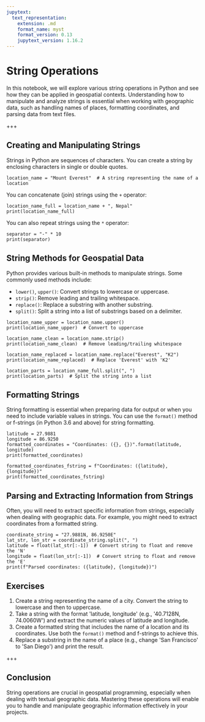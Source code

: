```yaml
---
jupytext:
  text_representation:
    extension: .md
    format_name: myst
    format_version: 0.13
    jupytext_version: 1.16.2
---
```


# String Operations

In this notebook, we will explore various string operations in Python and see how they can be applied in geospatial contexts. Understanding how to manipulate and analyze strings is essential when working with geographic data, such as handling names of places, formatting coordinates, and parsing data from text files.

+++

## Creating and Manipulating Strings

Strings in Python are sequences of characters. You can create a string by enclosing characters in single or double quotes.

```{code-cell}
location_name = "Mount Everest"  # A string representing the name of a location
```

You can concatenate (join) strings using the `+` operator:

```{code-cell}
location_name_full = location_name + ", Nepal"
print(location_name_full)
```

You can also repeat strings using the `*` operator:

```{code-cell}
separator = "-" * 10
print(separator)
```

## String Methods for Geospatial Data

Python provides various built-in methods to manipulate strings. Some commonly used methods include:
- `lower()`, `upper()`: Convert strings to lowercase or uppercase.
- `strip()`: Remove leading and trailing whitespace.
- `replace()`: Replace a substring with another substring.
- `split()`: Split a string into a list of substrings based on a delimiter.

```{code-cell}
location_name_upper = location_name.upper()
print(location_name_upper)  # Convert to uppercase
```

```{code-cell}
location_name_clean = location_name.strip()
print(location_name_clean)  # Remove leading/trailing whitespace
```

```{code-cell}
location_name_replaced = location_name.replace("Everest", "K2")
print(location_name_replaced)  # Replace 'Everest' with 'K2'
```

```{code-cell}
location_parts = location_name_full.split(", ")
print(location_parts)  # Split the string into a list
```

## Formatting Strings

String formatting is essential when preparing data for output or when you need to include variable values in strings. You can use the `format()` method or f-strings (in Python 3.6 and above) for string formatting.

```{code-cell}
latitude = 27.9881
longitude = 86.9250
formatted_coordinates = "Coordinates: ({}, {})".format(latitude, longitude)
print(formatted_coordinates)
```

```{code-cell}
formatted_coordinates_fstring = f"Coordinates: ({latitude}, {longitude})"
print(formatted_coordinates_fstring)
```

## Parsing and Extracting Information from Strings

Often, you will need to extract specific information from strings, especially when dealing with geographic data. For example, you might need to extract coordinates from a formatted string.

```{code-cell}
coordinate_string = "27.9881N, 86.9250E"
lat_str, lon_str = coordinate_string.split(", ")
latitude = float(lat_str[:-1])  # Convert string to float and remove the 'N'
longitude = float(lon_str[:-1])  # Convert string to float and remove the 'E'
print(f"Parsed coordinates: ({latitude}, {longitude})")
```

## Exercises

1. Create a string representing the name of a city. Convert the string to lowercase and then to uppercase.
2. Take a string with the format 'latitude, longitude' (e.g., '40.7128N, 74.0060W') and extract the numeric values of latitude and longitude.
3. Create a formatted string that includes the name of a location and its coordinates. Use both the `format()` method and f-strings to achieve this.
4. Replace a substring in the name of a place (e.g., change 'San Francisco' to 'San Diego') and print the result.

+++

## Conclusion

String operations are crucial in geospatial programming, especially when dealing with textual geographic data. Mastering these operations will enable you to handle and manipulate geographic information effectively in your projects.

